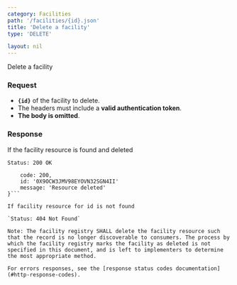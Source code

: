 ```yaml
---
category: Facilities
path: '/facilities/{id}.json'
title: 'Delete a facility'
type: 'DELETE'

layout: nil
---
```

Delete a facility

### Request

* **`{id}`** of the facility to delete.
* The headers must include a **valid authentication token**.
* **The body is omitted**.

### Response

If the facility resource is found and deleted

`Status: 200 OK`

```{
    code: 200,
    id: '0X9OCW3JMV98EYOVN32SGN4II'
    message: 'Resource deleted'
}```

If facility resource for id is not found

`Status: 404 Not Found`

Note: The facility registry SHALL delete the facility resource such that the record is no longer discoverable to consumers. The process by which the facility registry marks the facility as deleted is not specified in this document, and is left to implementers to determine the most appropriate method.

For errors responses, see the [response status codes documentation](#http-response-codes).